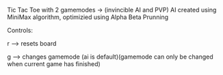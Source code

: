 Tic Tac Toe with 2 gamemodes -> (invincible AI and PVP)
AI created using MiniMax algorithm, optimizied using Alpha Beta Prunning

Controls:

r --> resets board

g --> changes gamemode (ai is default)(gamemode can only be changed when current game has finished)


